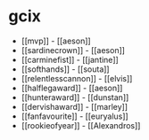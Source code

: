 # gcix

* [[mvp]] - [[aeson]]
* [[sardinecrown]] - [[aeson]]
* [[carminefist]] - [[jantine]]
* [[softhands]] - [[souta]]
* [[relentlesscannon]] - [[elvis]]
* [[halflegaward]] - [[aeson]]
* [[hunteraward]] - [[dunstan]]
* [[dervishaward]] - [[marley]]
* [[fanfavourite]] - [[euryalus]]
* [[rookieofyear]] - [[Alexandros]]